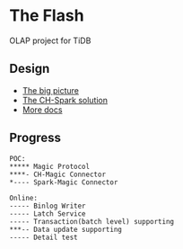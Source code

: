 # The Flash
OLAP project for TiDB

## Design
* [The big picture](https://github.com/pingcap/theflash/blob/master/docs/the-big-picture.md)
* [The CH-Spark solution](https://github.com/pingcap/theflash/blob/master/docs/ch-spark-tcp.md)
* [More docs](https://github.com/pingcap/theflash/blob/master/docs)

## Progress
```
POC:
***** Magic Protocol
****- CH-Magic Connector
*---- Spark-Magic Connector

Online:
----- Binlog Writer
----- Latch Service
----- Transaction(batch level) supporting
***-- Data update supporting
----- Detail test
```

